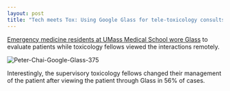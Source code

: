 ```yaml
---
layout: post
title: "Tech meets Tox: Using Google Glass for tele-toxicology consults"
---
```


[Emergency medicine residents at UMass Medical School wore
Glass](http://www.medgadget.com/2015/08/google-glass-shown-beneficial-bedside-toxicology-consults.html)
to evaluate patients while toxicology fellows viewed the interactions remotely.

![Peter-Chai-Google-Glass-375](http://i.imgur.com/nVoYsnA.jpg)

Interestingly, the supervisory toxicology fellows changed their management of
the patient after viewing the patient through Glass in 56% of cases.
